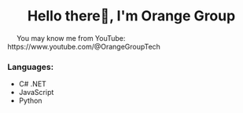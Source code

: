 <h1 align="center">Hello there👋, I'm Orange Group</h1> 

<p><img src="https://github.com/orangegrouptech/orangegrouptech/assets/63195743/457c5818-f163-402e-abdd-3c03208a059b" height=15/> You may know me from YouTube: https://www.youtube.com/@OrangeGroupTech</p>

### Languages:
- C# .NET
- JavaScript
- Python
